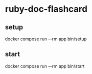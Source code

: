 # ruby-doc-flashcard

## setup

docker compose run --rm app bin/setup

## start

docker compose run --rm app bin/start
